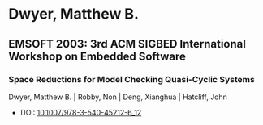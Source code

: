 # Dwyer, Matthew B.

## EMSOFT 2003: 3rd ACM SIGBED International Workshop on Embedded Software

### Space Reductions for Model Checking Quasi-Cyclic Systems
Dwyer, Matthew B. | Robby, Non | Deng, Xianghua | Hatcliff, John
* DOI: [10.1007/978-3-540-45212-6_12](https://doi.org/10.1007/978-3-540-45212-6_12)

